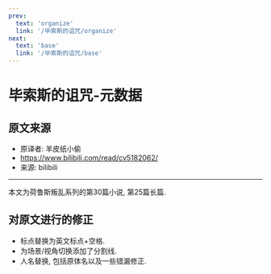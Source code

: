 ```yaml
---
prev:
  text: 'organize'
  link: '/毕索斯的诅咒/organize'
next:
  text: 'base'
  link: '/毕索斯的诅咒/base'
---
```


# 毕索斯的诅咒-元数据

## 原文来源

+ 原译者: 羊皮纸小偷
+ <https://www.bilibili.com/read/cv5182062/>
+ 来源: bilibili

--------

本文为荷鲁斯叛乱系列的第30篇小说, 第25篇长篇.

## 对原文进行的修正

+ 标点替换为英文标点+空格.
+ 为场景/视角切换添加了分割线.
+ 人名替换, 包括原体名以及一些错漏修正.

